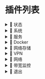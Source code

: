 # 插件列表

<details>
  <summary>📁 状态</summary>
  </br>
  - 概览
  - 防火墙
  - 路由表
  - 系统日志
  - 内核日志
  - 系统进程
  - 实时信息
  - 实时监控
  - WireGuard 状态
  - 联机用户
  - 负载均衡
  - 释放内存

</details>

<details>
  <summary>📁 系统</summary>

  - 系统
  - 管理权
  - 中断均衡器
  - TTYD 终端
  - 软件包
  - 启动项
  - 计划任务
  - 挂载点
  - 磁盘管理
  - LED 配置
  - 备份/升级
  - 自定义命令
  - 定时重启
  - 文件传输
  - CPU 性能优化调节
  - Design 主题设置
  - Argon 主题设置
  - 重启
  - 关机
  
</details>

<details>
  <summary>📁 服务</summary>

  - PassWall
  - ShadowSocksR Plus+
  - AdGuard Home
  - BearDropper
  - 应用过滤
  - 全能推送
  - MosDNS
  - 上网时间控制
  - OpenClash
  - DDNS-GO
  - DAED
  - SmartDNS
  - WatchCat
  - 网络唤醒
  - Frps
  - AirPlay 2 音频接收器
  - HAProxy
  - Tinyproxy
  - UPnP
  - Frp 内网穿透
  - uHTTPd
  - udpxy
  - KMS 服务器
  - Nps 内网穿透
  - MWAN3 分流助手

</details>

<details>
  <summary>📁 Docker</summary>

  - 概览
  - 容器
  - 镜像
  - 网络
  - 存储卷
  - 事件
  - 配置

</details>

<details>
  <summary>📁 网络存储</summary>

  - 文件浏览器
  - Syncthing
  - Alist 文件列表
  - qBittorrent
  - USB 打印服务器
  - 硬盘休眠
  - miniDLNA
  - FTP 服务器
  - 网络共享
  - MJPG-streamer
  - Aria2 配置
  - Rclone

</details>

<details>
  <summary>📁 VPN</summary>

  - V2ray 服务器
  - N2N VPN
  - IPSec VPN 服务器
  - SoftEther VPN 服务器
  - PPTP VPN 服务器
  - ZeroTier

</details>

<details>
  <summary>📁 网络</summary>

  - 接口
  - DHCP/DNS
  - 主机名
  - IP/MAC 绑定
  - 静态路由
  - QOS Nftables 版
  - 防火墙
  - 网络诊断
  - Socat
  - Turbo ACC 网络加速
  - 多线多拨
  - 负载均衡

</details>

<details>
  <summary>📁 带宽监控</summary>

  - 显示
  - 配置
  - 备份
  - 实时流量监测

</details>

<details>
  <summary>📁 退出</summary>

  - 啥也没有

</details>